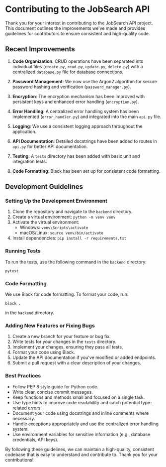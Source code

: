 # Contributing to the JobSearch API

Thank you for your interest in contributing to the JobSearch API project. This document outlines the improvements we've made and provides guidelines for contributors to ensure consistent and high-quality code.

## Recent Improvements

1. **Code Organization**: CRUD operations have been separated into individual files (`create.py`, `read.py`, `update.py`, `delete.py`) with a centralized `database.py` file for database connections.

2. **Password Management**: We now use the Argon2 algorithm for secure password hashing and verification (`password_manager.py`).

3. **Encryption**: The encryption mechanism has been improved with persistent keys and enhanced error handling (`encryption.py`).

4. **Error Handling**: A centralized error handling system has been implemented (`error_handler.py`) and integrated into the main `api.py` file.

5. **Logging**: We use a consistent logging approach throughout the application.

6. **API Documentation**: Detailed docstrings have been added to routes in `api.py` for better API documentation.

7. **Testing**: A `tests` directory has been added with basic unit and integration tests.

8. **Code Formatting**: Black has been set up for consistent code formatting.

## Development Guidelines

### Setting Up the Development Environment

1. Clone the repository and navigate to the `backend` directory.
2. Create a virtual environment: `python -m venv venv`
3. Activate the virtual environment:
   - Windows: `venv\Scripts\activate`
   - macOS/Linux: `source venv/bin/activate`
4. Install dependencies: `pip install -r requirements.txt`

### Running Tests

To run the tests, use the following command in the `backend` directory:

```
pytest
```

### Code Formatting

We use Black for code formatting. To format your code, run:

```
black .
```

in the `backend` directory.

### Adding New Features or Fixing Bugs

1. Create a new branch for your feature or bug fix.
2. Write tests for your changes in the `tests` directory.
3. Implement your changes, ensuring they pass all tests.
4. Format your code using Black.
5. Update the API documentation if you've modified or added endpoints.
6. Submit a pull request with a clear description of your changes.

### Best Practices

- Follow PEP 8 style guide for Python code.
- Write clear, concise commit messages.
- Keep functions and methods small and focused on a single task.
- Use type hints to improve code readability and catch potential type-related errors.
- Document your code using docstrings and inline comments where necessary.
- Handle exceptions appropriately and use the centralized error handling system.
- Use environment variables for sensitive information (e.g., database credentials, API keys).

By following these guidelines, we can maintain a high-quality, consistent codebase that is easy to understand and contribute to. Thank you for your contributions!
